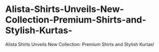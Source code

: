 # Alista-Shirts-Unveils-New-Collection-Premium-Shirts-and-Stylish-Kurtas-
Alista Shirts Unveils New Collection: Premium Shirts and Stylish Kurtas!
